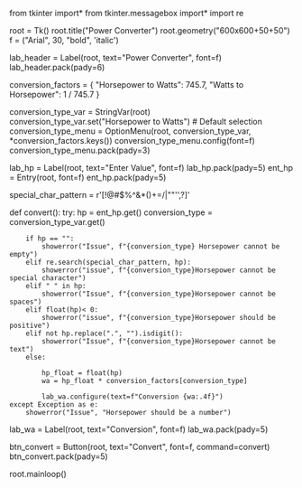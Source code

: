 from tkinter import*
from tkinter.messagebox import*
import re

root = Tk()
root.title("Power Converter")
root.geometry("600x600+50+50")
f = ("Arial", 30, "bold", 'italic')

lab_header = Label(root, text="Power Converter", font=f)
lab_header.pack(pady=6)

conversion_factors = {
    "Horsepower to Watts": 745.7,
    "Watts to Horsepower": 1 / 745.7
}

conversion_type_var = StringVar(root)
conversion_type_var.set("Horsepower to Watts")  # Default selection
conversion_type_menu = OptionMenu(root, conversion_type_var, *conversion_factors.keys())
conversion_type_menu.config(font=f)
conversion_type_menu.pack(pady=3)

lab_hp = Label(root, text="Enter Value", font=f)
lab_hp.pack(pady=5)
ent_hp = Entry(root, font=f)
ent_hp.pack(pady=5)

special_char_pattern = r'[!@#$%^&*()+=/\|""'',?]'

def convert():
    try:
        hp = ent_hp.get()
        conversion_type = conversion_type_var.get()

        if hp == "":
            showerror("Issue", f"{conversion_type} Horsepower cannot be empty")
        elif re.search(special_char_pattern, hp):
            showerror("issue", f"{conversion_type}Horsepower cannot be special character")
        elif " " in hp:
            showerror("Issue", f"{conversion_type}Horsepower cannot be spaces")
        elif float(hp)< 0:
            showerror("issue", f"{conversion_type}Horsepower should be positive")
        elif not hp.replace(".", "").isdigit():
            showerror("Issue", f"{conversion_type}Horsepower cannot be text")
        else:
        
            hp_float = float(hp)
            wa = hp_float * conversion_factors[conversion_type]
            
            lab_wa.configure(text=f"Conversion {wa:.4f}")
    except Exception as e:
        showerror("Issue", "Horsepower should be a number")

lab_wa = Label(root, text="Conversion", font=f)
lab_wa.pack(pady=5)

btn_convert = Button(root, text="Convert", font=f, command=convert)
btn_convert.pack(pady=5)

root.mainloop()
